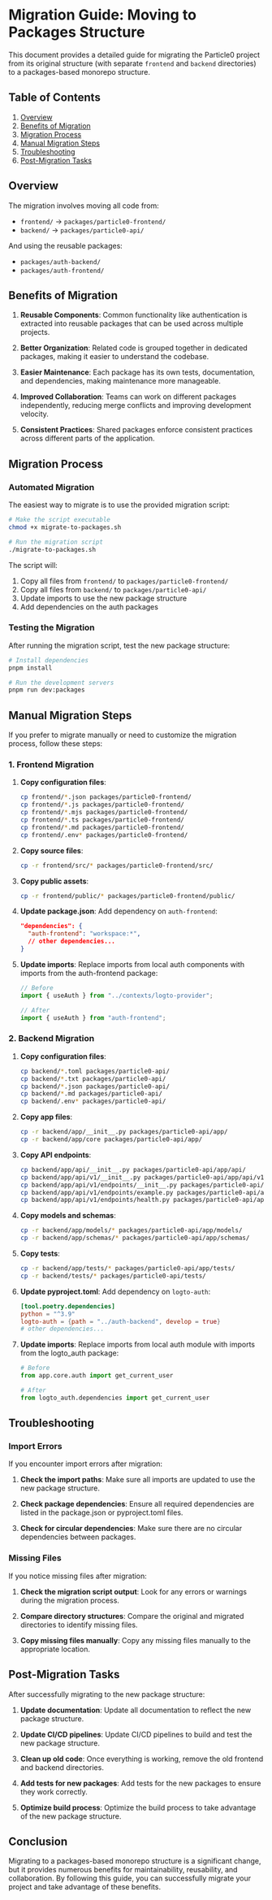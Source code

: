 # Migration Guide: Moving to Packages Structure

This document provides a detailed guide for migrating the Particle0 project from its original structure (with separate `frontend` and `backend` directories) to a packages-based monorepo structure.

## Table of Contents

1. [Overview](#overview)
2. [Benefits of Migration](#benefits-of-migration)
3. [Migration Process](#migration-process)
4. [Manual Migration Steps](#manual-migration-steps)
5. [Troubleshooting](#troubleshooting)
6. [Post-Migration Tasks](#post-migration-tasks)

## Overview

The migration involves moving all code from:

- `frontend/` → `packages/particle0-frontend/`
- `backend/` → `packages/particle0-api/`

And using the reusable packages:

- `packages/auth-backend/`
- `packages/auth-frontend/`

## Benefits of Migration

1. **Reusable Components**: Common functionality like authentication is extracted into reusable packages that can be used across multiple projects.

2. **Better Organization**: Related code is grouped together in dedicated packages, making it easier to understand the codebase.

3. **Easier Maintenance**: Each package has its own tests, documentation, and dependencies, making maintenance more manageable.

4. **Improved Collaboration**: Teams can work on different packages independently, reducing merge conflicts and improving development velocity.

5. **Consistent Practices**: Shared packages enforce consistent practices across different parts of the application.

## Migration Process

### Automated Migration

The easiest way to migrate is to use the provided migration script:

```bash
# Make the script executable
chmod +x migrate-to-packages.sh

# Run the migration script
./migrate-to-packages.sh
```

The script will:

1. Copy all files from `frontend/` to `packages/particle0-frontend/`
2. Copy all files from `backend/` to `packages/particle0-api/`
3. Update imports to use the new package structure
4. Add dependencies on the auth packages

### Testing the Migration

After running the migration script, test the new package structure:

```bash
# Install dependencies
pnpm install

# Run the development servers
pnpm run dev:packages
```

## Manual Migration Steps

If you prefer to migrate manually or need to customize the migration process, follow these steps:

### 1. Frontend Migration

1. **Copy configuration files**:

   ```bash
   cp frontend/*.json packages/particle0-frontend/
   cp frontend/*.js packages/particle0-frontend/
   cp frontend/*.mjs packages/particle0-frontend/
   cp frontend/*.ts packages/particle0-frontend/
   cp frontend/*.md packages/particle0-frontend/
   cp frontend/.env* packages/particle0-frontend/
   ```

2. **Copy source files**:

   ```bash
   cp -r frontend/src/* packages/particle0-frontend/src/
   ```

3. **Copy public assets**:

   ```bash
   cp -r frontend/public/* packages/particle0-frontend/public/
   ```

4. **Update package.json**:
   Add dependency on `auth-frontend`:

   ```json
   "dependencies": {
     "auth-frontend": "workspace:*",
     // other dependencies...
   }
   ```

5. **Update imports**:
   Replace imports from local auth components with imports from the auth-frontend package:

   ```typescript
   // Before
   import { useAuth } from "../contexts/logto-provider";

   // After
   import { useAuth } from "auth-frontend";
   ```

### 2. Backend Migration

1. **Copy configuration files**:

   ```bash
   cp backend/*.toml packages/particle0-api/
   cp backend/*.txt packages/particle0-api/
   cp backend/*.json packages/particle0-api/
   cp backend/*.md packages/particle0-api/
   cp backend/.env* packages/particle0-api/
   ```

2. **Copy app files**:

   ```bash
   cp -r backend/app/__init__.py packages/particle0-api/app/
   cp -r backend/app/core packages/particle0-api/app/
   ```

3. **Copy API endpoints**:

   ```bash
   cp backend/app/api/__init__.py packages/particle0-api/app/api/
   cp backend/app/api/v1/__init__.py packages/particle0-api/app/api/v1/
   cp backend/app/api/v1/endpoints/__init__.py packages/particle0-api/app/api/v1/endpoints/
   cp backend/app/api/v1/endpoints/example.py packages/particle0-api/app/api/v1/endpoints/
   cp backend/app/api/v1/endpoints/health.py packages/particle0-api/app/api/v1/endpoints/
   ```

4. **Copy models and schemas**:

   ```bash
   cp -r backend/app/models/* packages/particle0-api/app/models/
   cp -r backend/app/schemas/* packages/particle0-api/app/schemas/
   ```

5. **Copy tests**:

   ```bash
   cp -r backend/app/tests/* packages/particle0-api/app/tests/
   cp -r backend/tests/* packages/particle0-api/tests/
   ```

6. **Update pyproject.toml**:
   Add dependency on `logto-auth`:

   ```toml
   [tool.poetry.dependencies]
   python = "^3.9"
   logto-auth = {path = "../auth-backend", develop = true}
   # other dependencies...
   ```

7. **Update imports**:
   Replace imports from local auth module with imports from the logto_auth package:

   ```python
   # Before
   from app.core.auth import get_current_user

   # After
   from logto_auth.dependencies import get_current_user
   ```

## Troubleshooting

### Import Errors

If you encounter import errors after migration:

1. **Check the import paths**: Make sure all imports are updated to use the new package structure.

2. **Check package dependencies**: Ensure all required dependencies are listed in the package.json or pyproject.toml files.

3. **Check for circular dependencies**: Make sure there are no circular dependencies between packages.

### Missing Files

If you notice missing files after migration:

1. **Check the migration script output**: Look for any errors or warnings during the migration process.

2. **Compare directory structures**: Compare the original and migrated directories to identify missing files.

3. **Copy missing files manually**: Copy any missing files manually to the appropriate location.

## Post-Migration Tasks

After successfully migrating to the new package structure:

1. **Update documentation**: Update all documentation to reflect the new package structure.

2. **Update CI/CD pipelines**: Update CI/CD pipelines to build and test the new package structure.

3. **Clean up old code**: Once everything is working, remove the old frontend and backend directories.

4. **Add tests for new packages**: Add tests for the new packages to ensure they work correctly.

5. **Optimize build process**: Optimize the build process to take advantage of the new package structure.

## Conclusion

Migrating to a packages-based monorepo structure is a significant change, but it provides numerous benefits for maintainability, reusability, and collaboration. By following this guide, you can successfully migrate your project and take advantage of these benefits.

